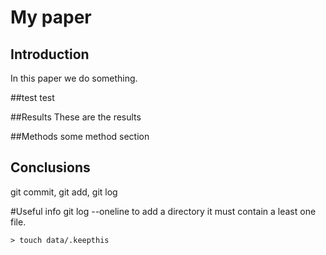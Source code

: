 # My paper

## Introduction

In this paper we do something.

##test
test

##Results
These are the results

##Methods
some  method section


## Conclusions

git commit, git add, git log


#Useful info
git log --oneline
to add a directory it must contain a least one file.
```
> touch data/.keepthis
```
